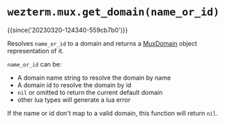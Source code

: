 # `wezterm.mux.get_domain(name_or_id)`

{{since('20230320-124340-559cb7b0')}}

Resolves `name_or_id` to a domain and returns a
[MuxDomain](../MuxDomain/index.md) object representation of it.

`name_or_id` can be:

* A domain name string to resolve the domain by name
* A domain id to resolve the domain by id
* `nil` or omitted to return the current default domain
* other lua types will generate a lua error

If the name or id don't map to a valid domain, this function will return `nil`.

